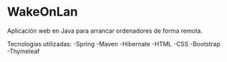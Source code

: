 # WakeOnLan
Aplicación web en Java para arrancar ordenadores de forma remota.


Tecnologías utilizadas:
-Spring
-Maven
-Hibernate
-HTML
-CSS
-Bootstrap
-Thymeleaf
